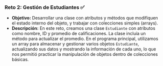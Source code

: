 ### Reto 2: Gestión de Estudiantes ✅
-   **Objetivo:** Desarrollar una clase con atributos y métodos que modifiquen el estado interno del objeto, y trabajar con colecciones simples (arrays).
-   **Descripción:** En este reto, creamos una clase `Estudiante` con atributos como nombre, ID y promedio de calificaciones. La clase incluía un método para actualizar el promedio. En el programa principal, utilizamos un array para almacenar y gestionar varios objetos `Estudiante`, actualizando sus datos y mostrando la información de cada uno, lo que nos permitió practicar la manipulación de objetos dentro de colecciones básicas.
